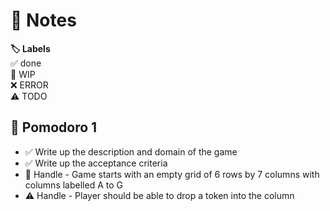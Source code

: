 # 📝 Notes

**🏷️ Labels**  
✅ done  
🚧 WIP  
❌ ERROR  
⚠ TODO

## 🍅 Pomodoro 1

- ✅ Write up the description and domain of the game
- ✅ Write up the acceptance criteria
- 🚧 Handle - Game starts with an empty grid of 6 rows by 7 columns with columns labelled A to G
- ⚠ Handle - Player should be able to drop a token into the column
